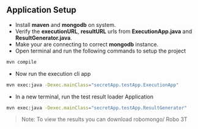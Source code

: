 ## Application Setup

* Install **maven** and **mongodb** on system.
* Verify the **executionURL**, **resultURL** urls from **ExecutionApp.java** and **ResultGenerator.java**.
* Make your are connecting to correct **mongodb** instance.
* Open terminal and run the following commands to setup the project
```bash
mvn compile
```
* Now run the execution cli app
```bash
mvn exec:java -Dexec.mainClass="secretApp.testApp.ExecutionApp"
```
* In a new terminal, run the test result loader Application
```bash
mvn exec:java -Dexec.mainClass="secretApp.testApp.ResultGenerator"
```
>Note: To view the results you can download robomongo/ Robo 3T

